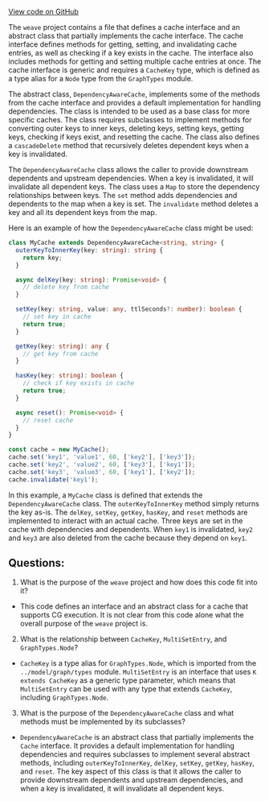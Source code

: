 [View code on GitHub](https://github.com/wandb/weave/weave-js/src/core/cache/types.ts)

The `weave` project contains a file that defines a cache interface and an abstract class that partially implements the cache interface. The cache interface defines methods for getting, setting, and invalidating cache entries, as well as checking if a key exists in the cache. The interface also includes methods for getting and setting multiple cache entries at once. The cache interface is generic and requires a `CacheKey` type, which is defined as a type alias for a `Node` type from the `GraphTypes` module.

The abstract class, `DependencyAwareCache`, implements some of the methods from the cache interface and provides a default implementation for handling dependencies. The class is intended to be used as a base class for more specific caches. The class requires subclasses to implement methods for converting outer keys to inner keys, deleting keys, setting keys, getting keys, checking if keys exist, and resetting the cache. The class also defines a `cascadeDelete` method that recursively deletes dependent keys when a key is invalidated.

The `DependencyAwareCache` class allows the caller to provide downstream dependents and upstream dependencies. When a key is invalidated, it will invalidate all dependent keys. The class uses a `Map` to store the dependency relationships between keys. The `set` method adds dependencies and dependents to the map when a key is set. The `invalidate` method deletes a key and all its dependent keys from the map.

Here is an example of how the `DependencyAwareCache` class might be used:

```typescript
class MyCache extends DependencyAwareCache<string, string> {
  outerKeyToInnerKey(key: string): string {
    return key;
  }

  async delKey(key: string): Promise<void> {
    // delete key from cache
  }

  setKey(key: string, value: any, ttlSeconds?: number): boolean {
    // set key in cache
    return true;
  }

  getKey(key: string): any {
    // get key from cache
  }

  hasKey(key: string): boolean {
    // check if key exists in cache
    return true;
  }

  async reset(): Promise<void> {
    // reset cache
  }
}

const cache = new MyCache();
cache.set('key1', 'value1', 60, ['key2'], ['key3']);
cache.set('key2', 'value2', 60, ['key3'], ['key1']);
cache.set('key3', 'value3', 60, ['key1'], ['key2']);
cache.invalidate('key1');
```

In this example, a `MyCache` class is defined that extends the `DependencyAwareCache` class. The `outerKeyToInnerKey` method simply returns the key as-is. The `delKey`, `setKey`, `getKey`, `hasKey`, and `reset` methods are implemented to interact with an actual cache. Three keys are set in the cache with dependencies and dependents. When `key1` is invalidated, `key2` and `key3` are also deleted from the cache because they depend on `key1`.
## Questions: 
 1. What is the purpose of the `weave` project and how does this code fit into it?
- This code defines an interface and an abstract class for a cache that supports CG execution. It is not clear from this code alone what the overall purpose of the `weave` project is.

2. What is the relationship between `CacheKey`, `MultiSetEntry`, and `GraphTypes.Node`?
- `CacheKey` is a type alias for `GraphTypes.Node`, which is imported from the `../model/graph/types` module. `MultiSetEntry` is an interface that uses `K extends CacheKey` as a generic type parameter, which means that `MultiSetEntry` can be used with any type that extends `CacheKey`, including `GraphTypes.Node`.

3. What is the purpose of the `DependencyAwareCache` class and what methods must be implemented by its subclasses?
- `DependencyAwareCache` is an abstract class that partially implements the `Cache` interface. It provides a default implementation for handling dependencies and requires subclasses to implement several abstract methods, including `outerKeyToInnerKey`, `delKey`, `setKey`, `getKey`, `hasKey`, and `reset`. The key aspect of this class is that it allows the caller to provide downstream dependents and upstream dependencies, and when a key is invalidated, it will invalidate all dependent keys.